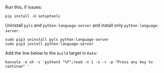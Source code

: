
Run this, if issues:  
```
pip install -U setuptools
```

Uninstall `pyls` and `python-language-server` and install only `python-language-server`.  
```
sudo pip3 uninstall pyls python-language-server
sudo pip3 install python-language-server
```

Add the line below to the `build` target in `Kate`:  
```
konsole -e sh -c 'python3 "%f";read -n 1 -s -r -p "Press any key to continue" '
```
